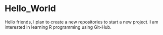 # Hello_World
Hello friends, I plan to create a new repositories to start a new project.
I am interested in learning R programming using Git-Hub.
